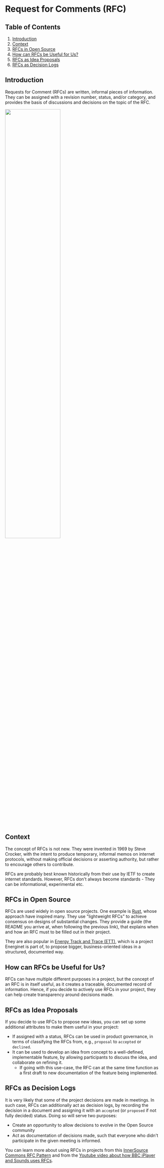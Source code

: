 # Request for Comments (RFC)

## Table of Contents

1. [Introduction](#introduction)
2. [Context](#context)
3. [RFCs in Open Source](#rfcs-in-open-source)
4. [How can RFCs be Useful for Us?](#how-can-rfcs-be-useful-for-us)
5. [RFCs as Idea Proposals](#rfcs-as-idea-proposals)
6. [RFCs as Decision Logs](#rfcs-as-decision-logs)

## Introduction

Requests for Comment (RFCs) are written, informal pieces of information. They can be assigned with a revision number, status, and/or category, and provides the basis of discussions and decisions on the topic of the RFC. 

<img src="https://github.com/project-origin/origin-collaboration/blob/main/docs/figures/RFC.png" width="60%"/>

## Context

The concept of RFCs is not new. 
They were invented in 1969 by Steve Crocker, with the intent to produce temporary, informal memos on internet protocols, without making official decisions or asserting authority, but rather to encourage others to contribute.  

RFCs are probably best known historically from their use by IETF to create internet standards. 
However, RFCs don't always become standards - They can be informational, experimental etc.  

## RFCs in Open Source 

RFCs are used widely in open source projects. 
One example is [Rust](https://github.com/GuillaumeGomez/rfcs), whose approach have inspired many. They use "lightweight RFCs" to achieve consensus on designs of substantial changes. 
They provide a guide (the README you arrive at, when following the previous link), that explains when and how an RFC must to be filled out in their project.

They are also popular in [Energy Track and Trace (ETT)](https://github.com/Energy-Track-and-Trace), which is a project Energinet is part of, to propose bigger, business-oriented ideas in a structured, documented way.  

## How can RFCs be Useful for Us? 

RFCs can have multiple different purposes in a project, but the concept of an RFC is in itself useful, as it creates a traceable, documented record of information. 
Hence, if you decide to actively use RFCs in your project, they can help create transparency around decisions made.   

  
## RFCs as Idea Proposals 

If you decide to use RFCs to propose new ideas, you can set up some additional attributes to make them useful in your project:  

- If assigned with a status, RFCs can be used in product governance, in terms of classifying the RFCs from, e.g., `proposal` to `accepted` or `declined`. 
- It can be used to develop an idea from concept to a well-defined, implementable feature, by allowing participants to discuss the idea, and collaborate on refining it. 
    - If going with this use-case, the RFC can at the same time function as a first draft to new documentation of the feature being implemented. 

## RFCs as Decision Logs 

It is very likely that some of the project decisions are made in meetings. In such case, RFCs can additionally act as decision logs, by recording the decision in a document and assigning it with an `accepted` (or `proposed` if not fully decided) status. Doing so will serve two purposes: 

- Create an opportunity to allow decisions to evolve in the Open Source community   
- Act as documentation of decisions made, such that everyone who didn't participate in the given meeting is informed. 

  
You can learn more about using RFCs in projects from this [InnerSource Commons RFC Pattern](https://patterns.innersourcecommons.org/p/transparent-cross-team-decision-making-using-rfcs) and from the [Youtube video about how BBC iPlayer and Sounds uses RFCs](https://www.youtube.com/watch?v=U6zlghE0HcE). 
